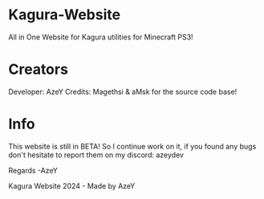 # Kagura-Website
All in One Website for Kagura utilities for Minecraft PS3!

# Creators
Developer: AzeY
Credits: Magethsi & aMsk for the source code base!

# Info
This website is still in BETA!
So I continue work on it, if you found any bugs don't hesitate to report them on my discord:
azeydev

Regards -AzeY

Kagura Website 2024 - Made by AzeY
